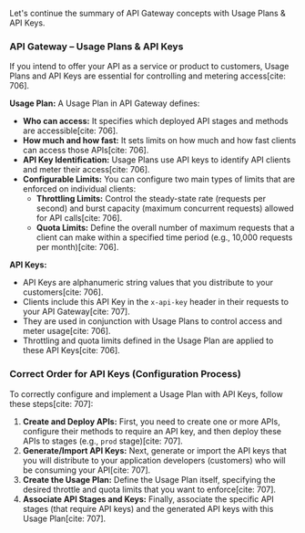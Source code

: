 Let's continue the summary of API Gateway concepts with Usage Plans & API Keys.

### API Gateway – Usage Plans & API Keys

If you intend to offer your API as a service or product to customers, Usage Plans and API Keys are essential for controlling and metering access[cite: 706].

**Usage Plan:**
A Usage Plan in API Gateway defines:
* **Who can access:** It specifies which deployed API stages and methods are accessible[cite: 706].
* **How much and how fast:** It sets limits on how much and how fast clients can access those APIs[cite: 706].
* **API Key Identification:** Usage Plans use API keys to identify API clients and meter their access[cite: 706].
* **Configurable Limits:** You can configure two main types of limits that are enforced on individual clients:
    * **Throttling Limits:** Control the steady-state rate (requests per second) and burst capacity (maximum concurrent requests) allowed for API calls[cite: 706].
    * **Quota Limits:** Define the overall number of maximum requests that a client can make within a specified time period (e.g., 10,000 requests per month)[cite: 706].

**API Keys:**
* API Keys are alphanumeric string values that you distribute to your customers[cite: 706].
* Clients include this API Key in the `x-api-key` header in their requests to your API Gateway[cite: 707].
* They are used in conjunction with Usage Plans to control access and meter usage[cite: 706].
* Throttling and quota limits defined in the Usage Plan are applied to these API Keys[cite: 706].

### Correct Order for API Keys (Configuration Process)

To correctly configure and implement a Usage Plan with API Keys, follow these steps[cite: 707]:

1.  **Create and Deploy APIs:** First, you need to create one or more APIs, configure their methods to require an API key, and then deploy these APIs to stages (e.g., `prod` stage)[cite: 707].
2.  **Generate/Import API Keys:** Next, generate or import the API keys that you will distribute to your application developers (customers) who will be consuming your API[cite: 707].
3.  **Create the Usage Plan:** Define the Usage Plan itself, specifying the desired throttle and quota limits that you want to enforce[cite: 707].
4.  **Associate API Stages and Keys:** Finally, associate the specific API stages (that require API keys) and the generated API keys with this Usage Plan[cite: 707].